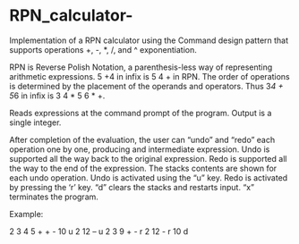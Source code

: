 # RPN_calculator-
Implementation of a RPN calculator using the Command design pattern that supports operations +, -, *, /, and ^ exponentiation.

RPN is Reverse Polish Notation, a parenthesis-less way of representing arithmetic expressions. 
5 +4 in infix is 5 4 + in RPN. 
The order of operations is determined by the placement of the operands and operators. 
Thus 3*4 + 5*6 in infix is 3 4 * 5 6 * +.

Reads expressions at the command prompt of the program. Output is a single integer.

After completion of the evaluation, the user can “undo” and “redo” each operation one by one, producing and intermediate expression. 
Undo is supported all the way back to the original expression. 
Redo is supported all the way to the end of the expression. 
The stacks contents are shown for each undo operation. 
Undo is activated using the “u” key. 
Redo is activated by pressing the ‘r’ key. 
“d” clears the stacks and restarts input. 
“x” terminates the program.

Example:

2 3 4 5 + + - <enter>
10
u
2 12 –
u
2 3 9 + -
r
2 12 -
r
10
d

